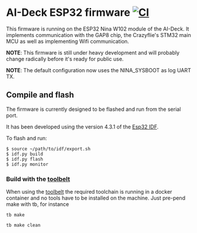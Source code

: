 # AI-Deck ESP32 firmware [![CI](https://github.com/bitcraze/aideck-esp-firmware/workflows/CI/badge.svg)](https://github.com/bitcraze/aideck-esp-firmware/actions?query=workflow%3ACI)

This firmware is running on the ESP32 Nina W102 module of the AI-Deck. It
implements communication with the GAP8 chip, the Crazyflie's STM32 main MCU as
well as implementing Wifi communication.

**NOTE**: This firmware is still under heavy development and will probably change radically before
it's ready for public use.

**NOTE**: The default configuration now uses the NINA_SYSBOOT as log UART TX.

## Compile and flash

The firmware is currently designed to be flashed and run from the serial port.

It has been developed using the version 4.3.1 of the [Esp32 IDF].

To flash and run:
```
$ source ~/path/to/idf/export.sh
$ idf.py build
$ idf.py flash
$ idf.py monitor
```

[Esp32 IDF]: https://github.com/espressif/esp-idf.git

### Build with the [toolbelt](https://github.com/bitcraze/toolbelt)

When using the [toolbelt](https://github.com/bitcraze/toolbelt) the required toolchain is running in a docker container
and no tools have to be installed on the machine.
Just pre-pend make with tb, for instance

`tb make`

`tb make clean`
